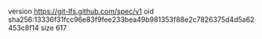 version https://git-lfs.github.com/spec/v1
oid sha256:13336f31fcc96e83f9fee233bea49b981353f88e2c7826375d4d5a62453c8f14
size 617
